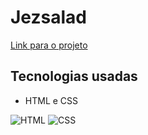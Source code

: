 # Jezsalad

[Link para o projeto](https://jezsalad.vercel.app/)

## Tecnologias usadas

- HTML e CSS

![HTML](https://img.shields.io/badge/html5-%23E34F26.svg?style=for-the-badge&logo=html5&logoColor=white)
![CSS](https://img.shields.io/badge/css3-%231572B6.svg?style=for-the-badge&logo=css3&logoColor=white)



